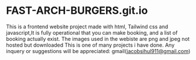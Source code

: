 # FAST-ARCH-BURGERS.git.io
This is a frontend website project made with html, Tailwind css and javascript,It is fully operational that you can make booking, and a list of booking actually exist.
The images used in the webiste are png and jpeg not hosted but downloaded
This is one of many projects i have done.
Any inquery or suggestions will be appreciated: gmail(jacobsihul911@gmail.com)

